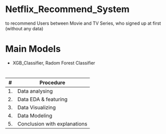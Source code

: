 # Netflix_Recommend_System
to recommend Users between Movie and TV Series, who signed up at first (without any data)


# Main Models
- XGB_Classifier, Radom Forest Classifier


# 
|#|Procedure|
|--|--|
|1.|Data analysing|
|2.|Data EDA & featuring |
|3.|Data Visualizing |
|4.|Data Modeling |
|5.|Conclusion with explanations |
